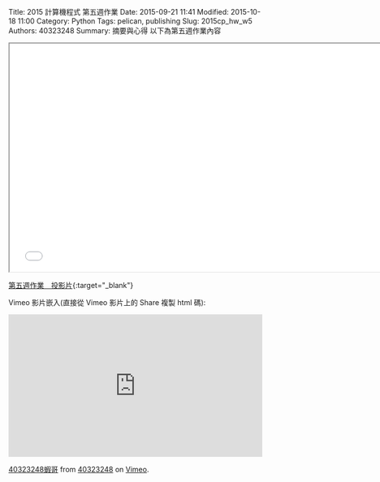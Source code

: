 Title: 2015 計算機程式 第五週作業
Date: 2015-09-21 11:41
Modified: 2015-10-18 11:00
Category: Python
Tags: pelican, publishing
Slug: 2015cp_hw_w5
Authors: 40323248
Summary: 摘要與心得
以下為第五週作業內容

<iframe src="40323248_cp_w5.html" width="750" height="450"></iframe>

[第五週作業　投影片](40323248_cp_w5.html){:target="_blank"}

Vimeo 影片嵌入(直接從 Vimeo 影片上的 Share 複製 html 碼):

<iframe src="https://player.vimeo.com/video/142838295" width="500" height="281" frameborder="0" webkitallowfullscreen mozallowfullscreen allowfullscreen></iframe> <p><a href="https://vimeo.com/142838295">40323248蝦哥</a> from <a href="https://vimeo.com/user44975888">40323248</a> on <a href="https://vimeo.com">Vimeo</a>.</p>

